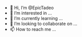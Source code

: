 - 👋 Hi, I’m @EpicTadeo
- 👀 I’m interested in ...
- 🌱 I’m currently learning ...
- 💞️ I’m looking to collaborate on ...
- 📫 How to reach me ...

<!---
EpicTadeo/EpicTadeo is a ✨ special ✨ repository because its `README.md` (this file) appears on your GitHub profile.
You can click the Preview link to take a look at your changes.
--->
